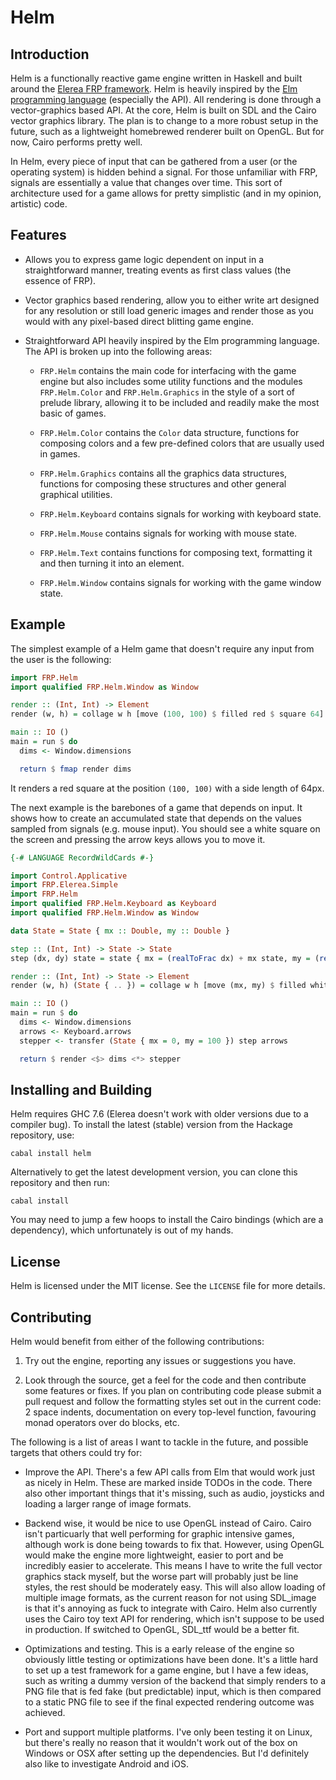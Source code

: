 # Helm

## Introduction

Helm is a functionally reactive game engine written in Haskell and built around
the [Elerea FRP framework](https://github.com/cobbpg/elerea). Helm is
heavily inspired by the [Elm programming language](http://elm-lang.org) (especially the API).
All rendering is done through a vector-graphics based API. At the core, Helm is
built on SDL and the Cairo vector graphics library. The plan is to change to a more
robust setup in the future, such as a lightweight homebrewed renderer built on OpenGL.
But for now, Cairo performs pretty well.

In Helm, every piece of input that can be gathered from a user (or the operating system)
is hidden behind a signal. For those unfamiliar with FRP, signals are essentially
a value that changes over time. This sort of architecture used for a game allows for pretty
simplistic (and in my opinion, artistic) code.

## Features

* Allows you to express game logic dependent on input in a straightforward manner,
  treating events as first class values (the essence of FRP).

* Vector graphics based rendering, allow you to either write art
  designed for any resolution or still load generic images and render
  those as you would with any pixel-based direct blitting game engine.

* Straightforward API heavily inspired by the Elm programming language. The API
  is broken up into the following areas:

  * `FRP.Helm` contains the main code for interfacing with the game engine but
    also includes some utility functions and the modules `FRP.Helm.Color` and `FRP.Helm.Graphics`
    in the style of a sort of prelude library, allowing it to be included and readily
    make the most basic of games.

  * `FRP.Helm.Color` contains the `Color` data structure, functions for composing
    colors and a few pre-defined colors that are usually used in games.

  * `FRP.Helm.Graphics` contains all the graphics data structures, functions
    for composing these structures and other general graphical utilities.

  * `FRP.Helm.Keyboard` contains signals for working with keyboard state.

  * `FRP.Helm.Mouse` contains signals for working with mouse state.

  * `FRP.Helm.Text` contains functions for composing text, formatting it
    and then turning it into an element.

  * `FRP.Helm.Window` contains signals for working with the game window state.

## Example

The simplest example of a Helm game that doesn't require any input from the user is the following:

```haskell
import FRP.Helm
import qualified FRP.Helm.Window as Window

render :: (Int, Int) -> Element
render (w, h) = collage w h [move (100, 100) $ filled red $ square 64]

main :: IO ()
main = run $ do
  dims <- Window.dimensions

  return $ fmap render dims
```

It renders a red square at the position `(100, 100)` with a side length of 64px.  
  
The next example is the barebones of a game that depends on input. It shows how to create
an accumulated state that depends on the values sampled from signals (e.g. mouse input).
You should see a white square on the screen and pressing the arrow keys allows you to move it.

```haskell
{-# LANGUAGE RecordWildCards #-}

import Control.Applicative
import FRP.Elerea.Simple
import FRP.Helm
import qualified FRP.Helm.Keyboard as Keyboard
import qualified FRP.Helm.Window as Window

data State = State { mx :: Double, my :: Double }

step :: (Int, Int) -> State -> State
step (dx, dy) state = state { mx = (realToFrac dx) + mx state, my = (realToFrac dy) + my state }

render :: (Int, Int) -> State -> Element
render (w, h) (State { .. }) = collage w h [move (mx, my) $ filled white $ square 100]

main :: IO ()
main = run $ do
  dims <- Window.dimensions
  arrows <- Keyboard.arrows
  stepper <- transfer (State { mx = 0, my = 100 }) step arrows

  return $ render <$> dims <*> stepper
```

## Installing and Building

Helm requires GHC 7.6 (Elerea doesn't work with older versions due to a compiler bug).
To install the latest (stable) version from the Hackage repository, use:

```
cabal install helm
```

Alternatively to get the latest development version, you can clone this repository and then run:

```
cabal install
```

You may need to jump a few hoops to install the Cairo bindings (which are a dependency),
which unfortunately is out of my hands.

## License

Helm is licensed under the MIT license. See the `LICENSE` file for more details.

## Contributing

Helm would benefit from either of the following contributions:

1. Try out the engine, reporting any issues or suggestions you have.

2. Look through the source, get a feel for the code and then
   contribute some features or fixes. If you plan on contributing
   code please submit a pull request and follow the formatting
   styles set out in the current code: 2 space indents, documentation
   on every top-level function, favouring monad operators over
   do blocks, etc.

The following is a list of areas I want to tackle in the future, 
and possible targets that others could try for:

* Improve the API. There's a few API calls from Elm that would work
  just as nicely in Helm. These are marked inside TODOs in the code.
  There also other important things that it's missing,
  such as audio, joysticks and loading a larger range of
  image formats.

* Backend wise, it would be nice to use OpenGL instead of Cairo.
  Cairo isn't particuarly that well performing for graphic intensive games,
  although work is done being towards to fix that. However, using
  OpenGL would make the engine more lightweight, easier to port
  and be incredibly easier to accelerate. This means I have
  to write the full vector graphics stack myself, but the worse part
  will probably just be line styles, the rest should be moderately easy.
  This will also allow loading of multiple image formats, as the current
  reason for not using SDL_image is that it's annoying as fuck
  to integrate with Cairo. Helm also currently uses the Cairo toy text
  API for rendering, which isn't suppose to be used in production. If switched
  to OpenGL, SDL_ttf would be a better fit.

* Optimizations and testing. This is a early release of the engine so
  obviously little testing or optimizations have been done.
  It's a little hard to set up a test framework for a game engine,
  but I have a few ideas, such as writing a dummy version of the backend
  that simply renders to a PNG file that is fed fake (but predictable) input,
  which is then compared to a static PNG file to see if the final expected
  rendering outcome was achieved.

* Port and support multiple platforms. I've only been testing it on
  Linux, but there's really no reason that it wouldn't work out of the box
  on Windows or OSX after setting up the dependencies. But I'd definitely
  also like to investigate Android and iOS.
